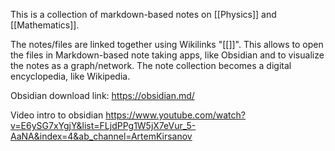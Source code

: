 
This is a collection of markdown-based notes on [[Physics]] and [[Mathematics]].

The notes/files are linked together using Wikilinks "[[]]". This allows to open the files in Markdown-based note taking apps, like Obsidian and to visualize the notes as a graph/network. The note collection becomes a digital encyclopedia, like Wikipedia.

Obsidian download link: https://obsidian.md/

Video intro to obsidian https://www.youtube.com/watch?v=E6ySG7xYgjY&list=FLjdPPg1W5jX7eVur_5-AaNA&index=4&ab_channel=ArtemKirsanov

